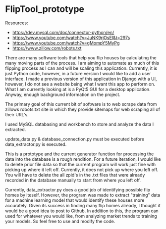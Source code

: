 # FlipTool_prototype

Resources: 
- https://dev.mysql.com/doc/connector-python/en/
- https://www.youtube.com/watch?v=JuNK9rjOsEI&t=297s
- https://www.youtube.com/watch?v=gMompY5MyPg
- https://www.zillow.com/robots.txt

There are many software tools that help you flip houses by calculating the many moving parts of the process. I am aiming to automate as much of this flipping process as I can and will be scaling this application. Currently, it is just Python code, however, in a future version I would like to add a user interface. I made a previous version of this application in Django with a UI, however, I do not see a website being what I want this app to perform on. What I am currently looking at is a PyQt5 GUI for a desktop application. Anyway, enough background information on the project.

The primary goal of this current bit of software is to web scrape data from zillows robots.txt site in which they provide sitemaps for web scraping all of their URL's. 

I used MySQL databasing and workbench to store and analyze the data I extracted.  

update_data.py & database_connection.py must be executed before data_extractor.py is executed. 

This is a prototype and the current generator function for processing the data into the database is a rough rendition. For a future iteration, I would like to delete prior file data so that the current program will work just fine with picking up where it left off. Currently, it does not pick up where you left off. You will have to delete the all zpid's in the .txt files that were already recorded in the database manually to start from where you left off. 

Currently, data_extractor.py does a good job of identifying possible flip homes by iteself. However, the program was made to extract "training" data for a machine learning model that would identify these houses more accurately. Given its success in finding many flip homes already, I thought it would be a good idea to post to Github. In addition to this, the program can used for whatever you would like, from analyzing market trends to training your models. So feel free to use and modify the code. 
